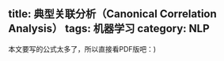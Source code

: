 title: 典型关联分析（Canonical Correlation Analysis）
tags: 机器学习
category: NLP
---
本文要写的公式太多了，所以直接看PDF版吧：)
<!-- more -->

